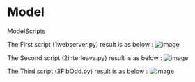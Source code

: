 # Model
ModelScripts

The First script (1webserver.py) result is as below :
![image](https://user-images.githubusercontent.com/91181319/170550225-14000c41-0e42-4b61-a64e-c33f690252b1.png)

The Second script (2interleave.py) result is as below :
![image](https://user-images.githubusercontent.com/91181319/170551048-c922abb8-629c-4923-86fe-695b94b155e3.png)

The Third script (3FibOdd.py) result is as below :
![image](https://user-images.githubusercontent.com/91181319/170551303-355bc6f7-d24f-4790-bee0-8a4c8064aa4c.png)
